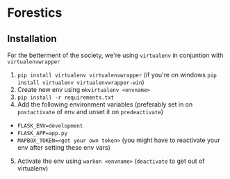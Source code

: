 # Forestics

## Installation

For the betterment of the society, we're using `virtualenv` in conjuntion with `virtualenvwrapper`

1. `pip install virtualenv virtualenvwrapper` (if you're on windows `pip install virtualenv virtualenvwrapper-win`)
2. Create new env using `mkvirtualenv <envname>`
3. `pip install -r requirements.txt`
4. Add the following environment variables (preferably set in on `postactivate` of env and unset it on `predeactivate`)
  - `FLASK_ENV=development`
  - `FLASK_APP=app.py`
  - `MAPBOX_TOKEN=<get your own token>`
(you might have to reactivate your env after setting these env vars)
5. Activate the env using `workon <envname>` (`deactivate` to get out of virtualenv)
